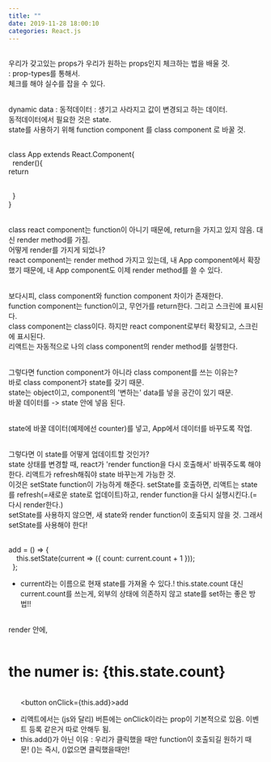 ```yaml
---
title: ""
date: 2019-11-28 18:00:10
categories: React.js
---
```

<br>
우리가 갖고있는 props가 우리가 원하는 props인지 체크하는 법을 배울 것. <br>
: prop-types를 통해서. <br>
체크를 해야 실수를 잡을 수 있다.<br><br>

dynamic data : 동적데이터 : 생기고 사라지고 값이 변경되고 하는 데이터.<br>
동적데이터에서 필요한 것은 state.<br>
state를 사용하기 위해 function component 를 class component 로 바꿀 것.<br><br>


class App extends React.Component{  <br>
  render(){  <br>
    return <div />  <br>
  }  <br>
}  <br><br>

class react component는 function이 아니기 때문에, return을 가지고 있지 않음. 대신 render method를 가짐.<br>
어떻게 render를 가지게 되었나?<br>
react component는 render method 가지고 있는데, 내 App component에서 확장했기 때문에, 내 App component도 이제 render method를 쓸 수 있다.<br><br>

보다시피, class component와 function component 차이가 존재한다.<br>
function component는 function이고, 무언가를 return한다. 그리고 스크린에 표시된다.<br>
class component는 class이다. 하지만 react component로부터 확장되고, 스크린에 표시된다.<br>
리액트는 자동적으로 나의 class component의 render method를 실행한다.<br><br>

그렇다면 function component가 아니라 class component를 쓰는 이유는?<br>
바로 class component가 state를 갖기 때문.<br>
state는 object이고, component의 '변하는' data를 넣을 공간이 있기 때문.<br>
바꿀 데이터를 -> state 안에 넣음 된다.<br><br>

state에 바꿀 데이터(예제에선 counter)를 넣고, App에서 데이터를 바꾸도록 작업.<br><br>

그렇다면 이 state를 어떻게 업데이트할 것인가?<br>
state 상태를 변경할 때, react가 'render function을 다시 호출해서' 바꿔주도록 해야 한다. 리액트가 refresh해줘야 state 바꾸는게 가능한 것.<br>
이것은 setState function이 가능하게 해준다. setState를 호출하면, 리액트는 state를 refresh(=새로운 state로 업데이트)하고, render function을 다시 실행시킨다.(=다시 render한다.)<br>
setState를 사용하지 않으면, 새 state와 render function이 호출되지 않을 것. 그래서 setState를 사용해야 한다!<br><br>


add = () => {  <br>
    this.setState(current => ({ count: current.count + 1 }));  <br>
  };  <br>
- current라는 이름으로 현재 state를 가져올 수 있다.! this.state.count 대신 current.count를 쓰는게, 외부의 상태에 의존하지 않고 state를 set하는 좋은 방법!!<br><br>


render 안에,<br>
      <h1>the numer is: {this.state.count}</h1>  <br>
      <button onClick={this.add}>add</button>  <br>
- 리액트에서는 (js와 달리) 버튼에는 onClick이라는 prop이 기본적으로 있음. 이벤트 등록 같은거 따로 안해두 됨.<br>
- this.add()가 아닌 이유 : 우리가 클릭했을 때만 function이 호출되길 원하기 때문! ()는 즉시, ()없으면 클릭했을때만!<br>
<br>
  
